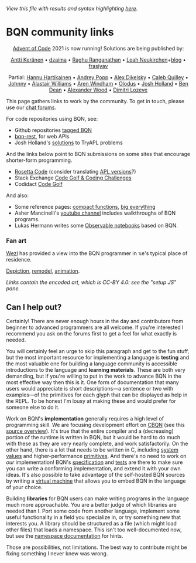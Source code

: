 *View this file with results and syntax highlighting [here](https://mlochbaum.github.io/BQN/community/index.html).*

# BQN community links

<center>

[Advent of Code](https://adventofcode.com/) 2021 is now running! Solutions are being published by:

[Antti Keränen](https://github.com/Detegr/aoc2021) •
[dzaima](https://github.com/dzaima/aoc/tree/master/2021/BQN) •
[Raghu Ranganathan](https://github.com/razetime/AOC2021-BQN) •
[Leah Neukirchen](https://github.com/leahneukirchen/adventofcode2021)+[blog](https://leahneukirchen.org/blog/archive/2021/12/counting-lanternfish-with-bqn-and-linear-algebra.html) •
[frasiyav](https://github.com/frasiyav/AoC2021)

Partial:
[Hannu Hartikainen](https://github.com/dancek/bqn-advent2021) •
[Andrey Popp](https://github.com/andreypopp/aoc2021) •
[Alex Dikelsky](https://github.com/AlexDikelsky/puzzles/tree/main/advent_of_code/advent_2021) •
[Caleb Quilley](https://gitlab.com/icen/aoc21) •
[Johnny](https://github.com/JohnnyJayJay/adventofcode-21) •
[Alastair Williams](https://github.com/alephno/aoc2021) •
[Aren Windham](https://github.com/arwn/aoc2021) •
[Olodus](https://github.com/Olodus/advent_of_code2021) •
[Josh Holland](https://git.sr.ht/~jshholland/adventofcode/tree/master/item/2021/) •
[Ben Dean](https://github.com/bddean/aoc-2021) •
[Alexander Wood](https://github.com/knightzmc/advent-of-code-2021) •
[Dimitri Lozeve](https://github.com/dlozeve/aoc2021)

</center>

This page gathers links to work by the community. To get in touch, please use our [chat forums](forums.md).

For code repositories using BQN, see:

- Github repositories [tagged BQN](https://github.com/topics/bqn)
- [bqn-rest](https://codeberg.org/CptJimKirk/bqn-rest), for web APIs
- Josh Holland's [solutions](https://git.sr.ht/~jshholland/trybqn/tree) to TryAPL problems

And the links below point to BQN submissions on some sites that encourage shorter-form programming.

- [Rosetta Code](https://rosettacode.org/wiki/Category:BQN) (consider translating [APL versions](https://rosettacode.org/wiki/Category:APL)?)
- Stack Exchange [Code Golf & Coding Challenges](https://codegolf.stackexchange.com/search?tab=newest&q=BQN)
- Codidact [Code Golf](https://codegolf.codidact.com/posts/search?utf8=%E2%9C%93&search=BQN&sort=age)

And also:

- Some reference pages: [compact functions](https://pastebin.com/raw/ynsghrHM), [big everything](https://gist.github.com/dzaima/52b47f898c5d43f72dc2637d6cdadedd)
- Asher Mancinelli's [youtube channel](https://www.youtube.com/channel/UCZ5sL4E662VP1ZwC4h85ttQ) includes walkthroughs of BQN programs.
- Lukas Hermann writes some [Observable notebooks](https://observablehq.com/@lsh?tab=notebooks) based on BQN.

### Fan art

[Wezl](https://codeberg.org/wezl) has provided a view into the BQN programmer in 𝕩e's typical place of residence.

[Depiction](https://ermineii.github.io/paste/#0fZExDoMwDEX3nOKPZPIZWCJ54gA18gWQuvb4dSghjtP2C2XgPcX4k3BHQ9JNCCGSJrSqrhGyl@R6N1H250w3bMD@neph3@lueAaB6lI2uQkUOJPAHm48DjDwqufIqfzMubuvy27XvszVztAnk6p4oypj48yHZubxDywIDiM4yKm13iQphYZZZyWCZe8OCqTPf@RPa6J/Qm8%23DYs7DoMwEAV7n@J1fCQMQenSYeUQlICXZCXYEHuROD4rTTWjWX@iZTHz5@CrqF5YeSOZdjL3Fz8l9XqpBefaGvrlDKNcKgSKiRfCO@0sxIy@6x8OwGZWMkWcEinZQwihGUY8fYe6vQE), [remodel](https://ermineii.github.io/paste/#0jZA7DsQgDER7TuFyU/kMKUCytsgBMPIFIm27x18gJHxDdoQoeKPBHgVZUktlglCLVYdWkbWDVHg4PXWUyrunG2wAbkxl93MWCZ/GgGEn//NpwIYTMvhDJ28/8OAb7pqjuVXcPbfls6/xiuqKOglFuHZES/FCtMtCtSVOUnkIHj1sDMLAw/ByLjUMBvgYz1q7HEsYp3XYi2UiX4q62nuPlbieSk0jmij4I@k@7gc%23Fcu7CsJAEIXhfp/ikCYXcBODYBFsDD6BlWXcncSBzRg3I0Sf3hVO9R3@icTZVT@B7PgUvfKXcEJ2XDTrzF@K/M7Twltedhg5kAwzJXuJHaJa3TQdxtQV9MEr0gpXoicf2REucWYhZrRNuzcAQlJZyeMtnmJqCH2/O99wsA2q@gc), [animation](https://ermineii.github.io/paste/#07ZhLbuMwDIavInTVAAV4hmwM/Cujm26qQBco0gFmk@MPqYdFSZbtboJMKsFxYPK3HuRHR87ni1maq5q9Li4yVbM2exfn2blz64aWWRuNrR/6vOKezWzMpeN2Xzxh1cd3rSBZngyfJFQrQOyVD5KkGYY9NzlXApq6LQZCx0@GcHldS7SKGIM4/laLgqpMBPDlTkCdmFdTqWAqlTlxXykXSWbtNFExZAgS614vWWYmtuR5fJ5iKK11G41e3gZqd0aNfAgK1lrUINM1JWstajwPRs0Am6ixm1ErVSuoMWlmmkzJWouakGY0awO1R0WNYgQ0aw1qTFoQFrA1rEFWYR1MwVEDGzuDqsStoQ3pqsCtoS3ApnEbtD0obbTkV@FW0yawRaXGraZNpiEqLwS6uInLy2oua94QhxSdJq4GLvGmiBvA/ffAiWCXN57OEdw8Skdpuw3afh1t4T3ikXHzT8zB21PwRpE39mwChwQcNoFDAg47wIUNIxNHx4ibBnHPQlz4p8TaXeQQkMMOcgjIYR@5sNW70WDu1zHH87X2CHMQ5rDLHI4zJ@0odGYw90TMUQZgBzqkr23matUWcn4Cd0DOUyP3XAuT31hURoqbx2tlK2FLtrNOXk7finFaU0bEUmK1kdaU2DH6pVdG/ydroXQOPpx@q7SYWad5gy9UUDUULdv1@A7gzUzBzMu@5R2YFyOMnzdc0TrLtUPaz6cuQk6R9u9BndIMVbJqxeKmRZzMAYFDIcvGzGiRnIWzwroqLY1OGSklV7HxnZ9TH@X9yUwlmt5KNcTyNGnI5h7FNorgvkXw/oMieB9FMIpg/BKMIhhF8EBFINerhRDCs1oO/qWhVxSO@qUh57lXIaHjTp3w8adbLerOpmb4@NutHN8RjfpZq5/LPw%23PY5NT8MwDIbv/RVWL2kHS8s0CYl@HKiQOMAJLki7ZIlXDKkTNZlE@fWkDGH5ZPl9nndE1jLExaI8OY4v9I3Qgbj1UTSwXgpxpNHTlygbCBiDRzRFLet92WTwN@MKIWacH1@fn1I@b/2MQKYTimlSkRwL@LV0YoVuT2oiu9zBIb/QD/k1TI5d8Eqj6Nsq5fv86t8ACXk8x@gYHGtL@rMT3qqlKEXvwYKCpa0uD32eipNFVhMWwqsQUa4t5EdILVLrLKs2EN8pQNpClzCgmUkjPMwTMRLBrt7drOrkQQ5o4MwG55RBGIbt/RvsZQ2b6gc).

*Links contain the encoded art, which is CC-BY 4.0: see the "setup JS" pane.*

## Can I help out?

Certainly! There are never enough hours in the day and contributors from beginner to advanced programmers are all welcome. If you're interested I recommend you ask on the forums first to get a feel for what exactly is needed.

You will certainly feel an urge to skip this paragraph and get to the fun stuff, but the most important resource for implementing a language is **testing** and the most valuable one for building a language community is accessible introductions to the language and **learning materials**. These are both very demanding, but if you're willing to put in the work to advance BQN in the most effective way then this is it. One form of documentation that many users would appreciate is short descriptions—a sentence or two with examples—of the primitives for each glyph that can be displayed as help in the REPL. To be honest I'm lousy at making these and would prefer for someone else to do it.

Work on BQN's **implementation** generally requires a high level of programming skill. We are focusing development effort on [CBQN](https://github.com/dzaima/CBQN) (see this [source overview](https://github.com/dzaima/CBQN/blob/master/src/README.md)). It's true that the entire compiler and a (decreasing) portion of the runtime is written in BQN, but it would be hard to do much with these as they are very nearly complete, and work satisfactorily. On the other hand, there is a lot that needs to be written in C, including [system values](../spec/system.md) and higher-performance [primitives](../implementation/primitive/README.md). And there's no need to work on *our* implementation! BQN's [specification](../spec/README.md) and [tests](../test/README.txt) are there to make sure you can write a conforming implementation, and extend it with your own ideas. It's also possible to take advantage of the self-hosted BQN sources by writing a [virtual machine](../implementation/vm.md) that allows you to embed BQN in the language of your choice.

Building **libraries** for BQN users can make writing programs in the language much more approachable. You are a better judge of which libraries are needed than I. Port some code from another language, implement some useful functionality in a field you specialize in, or try something new that interests you. A library should be structured as a file (which might load other files) that loads a namespace. This isn't too well-documented now, but see the [namespace documentation](../doc/namespace.md) for hints.

Those are possibilities, not limitations. The best way to contribute might be fixing something I never knew was wrong.
